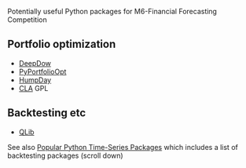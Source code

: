 
Potentially useful Python packages for M6-Financial Forecasting Competition

## Portfolio optimization

* [DeepDow](https://deepdow.readthedocs.io/en/latest/source/introduction.html#name)
* [PyPortfolioOpt](https://github.com/robertmartin8/PyPortfolioOpt#objective-functions)
* [HumpDay](https://github.com/microprediction/humpday)
* [CLA](https://github.com/mdengler/cla) GPL


## Backtesting etc

* [QLib](https://github.com/microsoft/qlib)

See also [Popular Python Time-Series Packages](https://www.microprediction.com/blog/popular-timeseries-packages) which includes a list of backtesting packages (scroll down)
